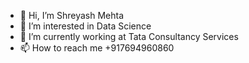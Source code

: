- 👋 Hi, I’m Shreyash Mehta
- 👀 I’m interested in Data Science
- 🌱 I’m currently working at Tata Consultancy Services
- 📫 How to reach me +917694960860

<!---
shreyashmehta12/shreyashmehta12 is a ✨ special ✨ repository because its `README.md` (this file) appears on your GitHub profile.
You can click the Preview link to take a look at your changes.
--->
